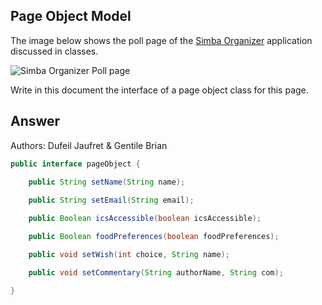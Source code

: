 ## Page Object Model

The image below shows the poll page of the [Simba Organizer](https://github.com/barais/doodlestudent/) application discussed in classes.

![Simba Organizer Poll page](simba-poll-page.png)

Write in this document the interface of a page object class for this page.

## Answer

Authors: Dufeil Jaufret & Gentile Brian

```java
public interface pageObject {

    public String setName(String name);
        
    public String setEmail(String email);

    public Boolean icsAccessible(boolean icsAccessible);

    public Boolean foodPreferences(boolean foodPreferences);

    public void setWish(int choice, String name);

    public void setCommentary(String authorName, String com);

}
```